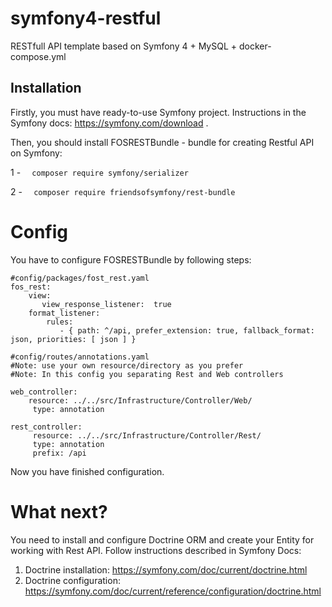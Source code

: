 # symfony4-restful
RESTfull API template based on Symfony 4 +  MySQL + docker-compose.yml
## Installation

Firstly, you must have ready-to-use Symfony project. Instructions in the Symfony docs: https://symfony.com/download .

Then, you should install FOSRESTBundle - bundle for creating Restful API on Symfony:

1 -
    ```  
    composer require symfony/serializer 
    ```

2 -
    ```  
    composer require friendsofsymfony/rest-bundle 
    ```


# Config

You have to configure FOSRESTBundle by following steps:

   ```
   #config/packages/fost_rest.yaml
   fos_rest:
       view:
          view_response_listener:  true
       format_listener:
           rules:
              - { path: ^/api, prefer_extension: true, fallback_format: json, priorities: [ json ] }
   ```
```
#config/routes/annotations.yaml
#Note: use your own resource/directory as you prefer
#Note: In this config you separating Rest and Web controllers

web_controller:
    resource: ../../src/Infrastructure/Controller/Web/
     type: annotation
     
rest_controller:
     resource: ../../src/Infrastructure/Controller/Rest/
     type: annotation
     prefix: /api
```
Now you have finished configuration.

# What next?

You need to install and configure Doctrine ORM and create your Entity for working with Rest API. Follow instructions described in Symfony Docs:
1. Doctrine installation: https://symfony.com/doc/current/doctrine.html
2. Doctrine configuration: https://symfony.com/doc/current/reference/configuration/doctrine.html

